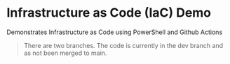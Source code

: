 # Infrastructure as Code (IaC) Demo
Demonstrates Infrastructure as Code using PowerShell and Github Actions

> There are two branches. The code is currently in the dev branch and as not been merged to main. 
